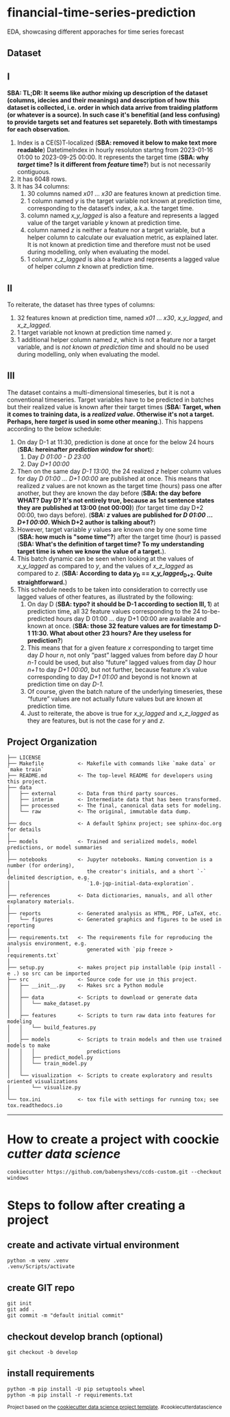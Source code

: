 financial-time-series-prediction
==============================

EDA, showcasing different apporaches for time series forecast

Dataset
------------
## I
**SBA: TL;DR: It seems like author mixing up description of the dataset (columns, idecies and their meanings) and description of how this dataset is collected, i.e. order in which data arrive from traiding platform (or whatever is a source). In such case it's benefitial (and less confusing) to provide targets set and features set separetely. Both with timestamps for each observation.**

1. Index is a CE(S)T-localized (**SBA: removed it below to make text more readable**) DatetimeIndex in hourly resoluton startng from 2023-01-16 01:00 to 2023-09-25 00:00. It represents the target time (**SBA: why *target* time? Is it different from *feature* time?**) but is not necessarily contiguous.
2. It has 6048 rows.
3. It has 34 columns:
    1. 30 columns named *x01* … *x30* are features known at prediction time.
    2. 1 column named *y* is the target variable not known at prediction time, corresponding to the dataset’s index, a.k.a. the target time.
    3. column named *x_y_lagged* is also a feature and represents a lagged value of the target variable *y* known at prediction time.
    4. column named *z* is neither a feature nor a target variable, but a helper column to calculate our evaluation metric, as explained later. It is not known at prediction time and therefore must not be used during modelling, only when evaluating the model.
    5. 1 column *x_z_lagged* is also a feature and represents a lagged value of helper column *z* known at prediction time.

## II
To reiterate, the dataset has three types of columns:
1. 32 features known at prediction time, named *x01* … *x30*, *x_y_lagged*, and *x_z_lagged*.
2. 1 target variable not known at prediction time named *y*.
3. 1 additional helper column named *z*, which is not a feature nor a target variable, and is *not known at prediction time* and should no be used during modelling, only when evaluating the model.

## III
The dataset contains a multi-dimensional timeseries, but it is not a conventional timeseries. Target variables have to be predicted in batches but their realized value is known after their target times (**SBA: Target, when it comes to training data, is a *realized value*. Otherwise it's not a target. Perhaps, here *target* is used in some other meaning.**). This happens according to the below schedule:
1. On day D-1 at 11:30, prediction is done at once for the below 24 hours (**SBA: hereinafter *prediction window* for short**):
    1. Day *D 01:00 - D 23:00*
    2. Day *D+1 00:00*
2. Then on the same day *D-1 13:00*, the 24 realized *z* helper column values for day *D 01:00 … D+1 00:00* are published at once. This means that realized *z* values are not known as the target time (hours) pass one after another, but they are known the day before (**SBA: the day before WHAT? Day D? It's not entirely true, because as 1st sentence states they are published at 13:00 (not 00:00)**) (for target time day D+2 00:00, two days before). (**SBA: *z* values are published for *D 01:00 … D+1 00:00*. Which D+2 author is talking about?**)
3. However, target variable *y* values are known one by one some time (**SBA: how much is "some time"?**) after the target time (hour) is passed (**SBA: What's the definition of target time? To my understanding target time is when we know the value of a target.**).
4. This batch dynamic can be seen when looking at the values of *x_y_lagged* as compared to *y*, and the values of *x_z_lagged* as compared to *z*. (**SBA: According to data *y*<sub>D</sub> == *x_y_lagged*<sub>D+2</sub>. Quite straightforward.**)
5. This schedule needs to be taken into consideration to correctly use lagged values of other features, as illustrated by the following:
    1. On day D (**SBA: typo? it should be D-1 according to section III, 1**) at prediction time, all 32 feature values corresponding to the 24 to-be-predicted hours day D 01:00 … day D+1 00:00 are available and known at once. (**SBA: those 32 feature values are for timestamp D-1 11:30. What about other 23 hours? Are they useless for prediction?**)
    2. This means that for a given feature *x* corresponding to target time day *D* hour *n*, not only “past” lagged values from before day *D* hour *n-1* could be used, but also “future” lagged values from day *D* hour *n+1* to day *D+1 00:00*, but not further, because feature *x*’s value corresponding to day *D+1 01:00* and beyond is not known at prediction time on day *D-1.*
    3. Of course, given the batch nature of the underlying timeseries, these “future” values are not actually future values but are known at prediction time.
    4. Just to reiterate, the above is true for *x_y_lagged* and *x_z_lagged* as they are features, but is not the case for *y* and *z*.

Project Organization
------------

    ├── LICENSE
    ├── Makefile           <- Makefile with commands like `make data` or `make train`
    ├── README.md          <- The top-level README for developers using this project.
    ├── data
    │   ├── external       <- Data from third party sources.
    │   ├── interim        <- Intermediate data that has been transformed.
    │   ├── processed      <- The final, canonical data sets for modeling.
    │   └── raw            <- The original, immutable data dump.
    │
    ├── docs               <- A default Sphinx project; see sphinx-doc.org for details
    │
    ├── models             <- Trained and serialized models, model predictions, or model summaries
    │
    ├── notebooks          <- Jupyter notebooks. Naming convention is a number (for ordering),
    │                         the creator's initials, and a short `-` delimited description, e.g.
    │                         `1.0-jqp-initial-data-exploration`.
    │
    ├── references         <- Data dictionaries, manuals, and all other explanatory materials.
    │
    ├── reports            <- Generated analysis as HTML, PDF, LaTeX, etc.
    │   └── figures        <- Generated graphics and figures to be used in reporting
    │
    ├── requirements.txt   <- The requirements file for reproducing the analysis environment, e.g.
    │                         generated with `pip freeze > requirements.txt`
    │
    ├── setup.py           <- makes project pip installable (pip install -e .) so src can be imported
    ├── src                <- Source code for use in this project.
    │   ├── __init__.py    <- Makes src a Python module
    │   │
    │   ├── data           <- Scripts to download or generate data
    │   │   └── make_dataset.py
    │   │
    │   ├── features       <- Scripts to turn raw data into features for modeling
    │   │   └── build_features.py
    │   │
    │   ├── models         <- Scripts to train models and then use trained models to make
    │   │   │                 predictions
    │   │   ├── predict_model.py
    │   │   └── train_model.py
    │   │
    │   └── visualization  <- Scripts to create exploratory and results oriented visualizations
    │       └── visualize.py
    │
    └── tox.ini            <- tox file with settings for running tox; see tox.readthedocs.io


--------

# How to create a project with coockie *cutter data science*

    cookiecutter https://github.com/babenyshevs/ccds-custom.git --checkout windows

# Steps to follow after creating a project
## create and activate virtual environment

    python -m venv .venv
    .venv/Scripts/activate

## create GIT repo

    git init
    git add .
    git commit -m "default initial commit"

## checkout develop branch (optional)

    git checkout -b develop

## install requirements

    python -m pip install -U pip setuptools wheel
    python -m pip install -r requirements.txt

<p><small>Project based on the <a target="_blank" href="https://drivendata.github.io/cookiecutter-data-science/">cookiecutter data science project template</a>. #cookiecutterdatascience</small></p>
